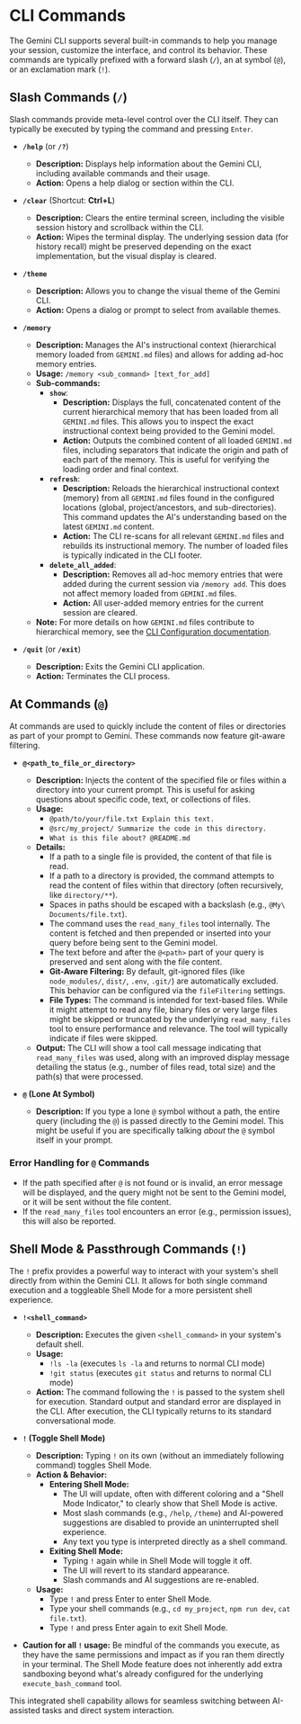 # CLI Commands

The Gemini CLI supports several built-in commands to help you manage your session, customize the interface, and control its behavior. These commands are typically prefixed with a forward slash (`/`), an at symbol (`@`), or an exclamation mark (`!`).

## Slash Commands (`/`)

Slash commands provide meta-level control over the CLI itself. They can typically be executed by typing the command and pressing `Enter`.

- **`/help`** (or **`/?`**)

  - **Description:** Displays help information about the Gemini CLI, including available commands and their usage.
  - **Action:** Opens a help dialog or section within the CLI.

- **`/clear`** (Shortcut: **Ctrl+L**)

  - **Description:** Clears the entire terminal screen, including the visible session history and scrollback within the CLI.
  - **Action:** Wipes the terminal display. The underlying session data (for history recall) might be preserved depending on the exact implementation, but the visual display is cleared.

- **`/theme`**

  - **Description:** Allows you to change the visual theme of the Gemini CLI.
  - **Action:** Opens a dialog or prompt to select from available themes.

- **`/memory`**

  - **Description:** Manages the AI's instructional context (hierarchical memory loaded from `GEMINI.md` files) and allows for adding ad-hoc memory entries.
  - **Usage:** `/memory <sub_command> [text_for_add]`
  - **Sub-commands:**
    - **`show`**:
      - **Description:** Displays the full, concatenated content of the current hierarchical memory that has been loaded from all `GEMINI.md` files. This allows you to inspect the exact instructional context being provided to the Gemini model.
      - **Action:** Outputs the combined content of all loaded `GEMINI.md` files, including separators that indicate the origin and path of each part of the memory. This is useful for verifying the loading order and final context.
    - **`refresh`**:
      - **Description:** Reloads the hierarchical instructional context (memory) from all `GEMINI.md` files found in the configured locations (global, project/ancestors, and sub-directories). This command updates the AI's understanding based on the latest `GEMINI.md` content.
      - **Action:** The CLI re-scans for all relevant `GEMINI.md` files and rebuilds its instructional memory. The number of loaded files is typically indicated in the CLI footer.
    - **`delete_all_added`**:
      - **Description:** Removes all ad-hoc memory entries that were added during the current session via `/memory add`. This does not affect memory loaded from `GEMINI.md` files.
      - **Action:** All user-added memory entries for the current session are cleared.
  - **Note:** For more details on how `GEMINI.md` files contribute to hierarchical memory, see the [CLI Configuration documentation](./configuration.md#4-geminimd-files-hierarchical-instructional-context).


- **`/quit`** (or **`/exit`**)
  - **Description:** Exits the Gemini CLI application.
  - **Action:** Terminates the CLI process.

## At Commands (`@`)

At commands are used to quickly include the content of files or directories as part of your prompt to Gemini. These commands now feature git-aware filtering.

- **`@<path_to_file_or_directory>`**

  - **Description:** Injects the content of the specified file or files within a directory into your current prompt. This is useful for asking questions about specific code, text, or collections of files.
  - **Usage:**
    - `@path/to/your/file.txt Explain this text.`
    - `@src/my_project/ Summarize the code in this directory.`
    - `What is this file about? @README.md`
  - **Details:**
    - If a path to a single file is provided, the content of that file is read.
    - If a path to a directory is provided, the command attempts to read the content of files within that directory (often recursively, like `directory/**`).
    - Spaces in paths should be escaped with a backslash (e.g., `@My\ Documents/file.txt`).
    - The command uses the `read_many_files` tool internally. The content is fetched and then prepended or inserted into your query before being sent to the Gemini model.
    - The text before and after the `@<path>` part of your query is preserved and sent along with the file content.
    - **Git-Aware Filtering:** By default, git-ignored files (like `node_modules/`, `dist/`, `.env`, `.git/`) are automatically excluded. This behavior can be configured via the `fileFiltering` settings.
    - **File Types:** The command is intended for text-based files. While it might attempt to read any file, binary files or very large files might be skipped or truncated by the underlying `read_many_files` tool to ensure performance and relevance. The tool will typically indicate if files were skipped.
  - **Output:** The CLI will show a tool call message indicating that `read_many_files` was used, along with an improved display message detailing the status (e.g., number of files read, total size) and the path(s) that were processed.

- **`@` (Lone At Symbol)**
  - **Description:** If you type a lone `@` symbol without a path, the entire query (including the `@`) is passed directly to the Gemini model. This might be useful if you are specifically talking _about_ the `@` symbol itself in your prompt.

### Error Handling for `@` Commands

- If the path specified after `@` is not found or is invalid, an error message will be displayed, and the query might not be sent to the Gemini model, or it will be sent without the file content.
- If the `read_many_files` tool encounters an error (e.g., permission issues), this will also be reported.

## Shell Mode & Passthrough Commands (`!`)

The `!` prefix provides a powerful way to interact with your system's shell directly from within the Gemini CLI. It allows for both single command execution and a toggleable Shell Mode for a more persistent shell experience.

- **`!<shell_command>`**

  - **Description:** Executes the given `<shell_command>` in your system's default shell.
  - **Usage:**
    - `!ls -la` (executes `ls -la` and returns to normal CLI mode)
    - `!git status` (executes `git status` and returns to normal CLI mode)
  - **Action:** The command following the `!` is passed to the system shell for execution. Standard output and standard error are displayed in the CLI. After execution, the CLI typically returns to its standard conversational mode.

- **`!` (Toggle Shell Mode)**

  - **Description:** Typing `!` on its own (without an immediately following command) toggles Shell Mode.
  - **Action & Behavior:**
    - **Entering Shell Mode:**
      - The UI will update, often with different coloring and a "Shell Mode Indicator," to clearly show that Shell Mode is active.
      - Most slash commands (e.g., `/help`, `/theme`) and AI-powered suggestions are disabled to provide an uninterrupted shell experience.
      - Any text you type is interpreted directly as a shell command.
    - **Exiting Shell Mode:**
      - Typing `!` again while in Shell Mode will toggle it off.
      - The UI will revert to its standard appearance.
      - Slash commands and AI suggestions are re-enabled.
  - **Usage:**
    - Type `!` and press Enter to enter Shell Mode.
    - Type your shell commands (e.g., `cd my_project`, `npm run dev`, `cat file.txt`).
    - Type `!` and press Enter again to exit Shell Mode.

- **Caution for all `!` usage:** Be mindful of the commands you execute, as they have the same permissions and impact as if you ran them directly in your terminal. The Shell Mode feature does not inherently add extra sandboxing beyond what's already configured for the underlying `execute_bash_command` tool.

This integrated shell capability allows for seamless switching between AI-assisted tasks and direct system interaction.
